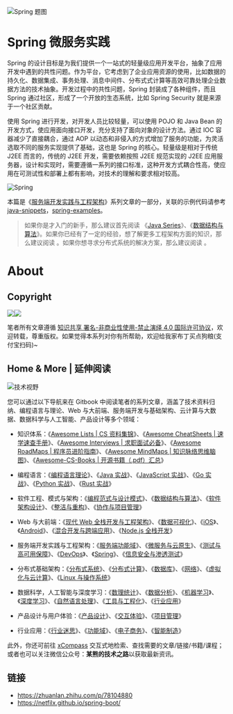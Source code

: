 ![Spring 题图](https://s2.ax1x.com/2019/09/03/nFQaut.png)

# Spring 微服务实践

Spring 的设计目标是为我们提供一个一站式的轻量级应用开发平台，抽象了应用开发中遇到的共性问题。作为平台，它考虑到了企业应用资源的使用，比如数据的持久化、数据集成、事务处理、消息中间件、分布式式计算等高效可靠处理企业数据方法的技术抽象。开发过程中的共性问题，Spring 封装成了各种组件，而且 Spring 通过社区，形成了一个开放的生态系统，比如 Spring Security 就是来源于一个社区贡献。

使用 Spring 进行开发，对开发人员比较轻量，可以使用 POJO 和 Java Bean 的开发方式，使应用面向接口开发，充分支持了面向对象的设计方法。通过 IOC 容器减少了直接耦合，通过 AOP 以动态和非侵入的方式增加了服务的功能，为灵活选取不同的服务实现提供了基础，这也是 Spring 的核心。轻量级是相对于传统 J2EE 而言的，传统的 J2EE 开发，需要依赖按照 J2EE 规范实现的 J2EE 应用服务器，设计和实现时，需要遵循一系列的接口标准，这种开发方式耦合性高，使应用在可测试性和部署上都有影响，对技术的理解和要求相对较高。

![Spring](https://s2.ax1x.com/2019/09/03/nkYetx.png)

本篇是《[服务端开发实践与工程架构](https://ng-tech.icu/Backend-Series/#/)》系列文章的一部分，关联的示例代码请参考 [java-snippets](https://github.com/Dev-Snippets/java-snippets)，[spring-examples](https://github.com/BE-Kits/spring-snippets)。

> 如果你是才入门的新手，那么建议首先阅读 《[Java Series]()》、《[数据结构与算法]()》。如果你已经有了一定的经验，想了解更多工程架构方面的知识，那么建议阅读 []()。如果你想寻求分布式系统的解决方案，那么建议阅读 []()。

# About

## Copyright

<img src="https://img.shields.io/badge/License-CC%20BY--NC--SA%204.0-lightgrey.svg"/><img src="https://parg.co/bDm" />

笔者所有文章遵循 [知识共享 署名-非商业性使用-禁止演绎 4.0 国际许可协议](https://creativecommons.org/licenses/by-nc-nd/4.0/deed.zh)，欢迎转载，尊重版权。如果觉得本系列对你有所帮助，欢迎给我家布丁买点狗粮(支付宝扫码)~



## Home & More | 延伸阅读

![技术视野](https://s2.ax1x.com/2019/12/03/QQJLvt.png)

您可以通过以下导航来在 Gitbook 中阅读笔者的系列文章，涵盖了技术资料归纳、编程语言与理论、Web 与大前端、服务端开发与基础架构、云计算与大数据、数据科学与人工智能、产品设计等多个领域：

- 知识体系：《[Awesome Lists | CS 资料集锦](https://ng-tech.icu/Awesome-Lists)》、《[Awesome CheatSheets | 速学速查手册](https://ng-tech.icu/Awesome-CheatSheets)》、《[Awesome Interviews | 求职面试必备](https://ng-tech.icu/Awesome-Interviews)》、《[Awesome RoadMaps | 程序员进阶指南](https://ng-tech.icu/Awesome-RoadMaps)》、《[Awesome MindMaps | 知识脉络思维脑图](https://ng-tech.icu/Awesome-MindMaps)》、《[Awesome-CS-Books | 开源书籍（.pdf）汇总](https://github.com/wx-chevalier/Awesome-CS-Books)》

- 编程语言：《[编程语言理论](https://ng-tech.icu/ProgrammingLanguage-Series/#/)》、《[Java 实战](https://ng-tech.icu/Java-Series)》、《[JavaScript 实战](https://ng-tech.icu/JavaScript-Series)》、《[Go 实战](https://ng-tech.icu/Go-Series)》、《[Python 实战](https://ng-tech.icu/ProgrammingLanguage-Series/#/)》、《[Rust 实战](https://ng-tech.icu/ProgrammingLanguage-Series/#/)》
- 软件工程、模式与架构：《[编程范式与设计模式](https://ng-tech.icu/SoftwareEngineering-Series/)》、《[数据结构与算法](https://ng-tech.icu/SoftwareEngineering-Series/)》、《[软件架构设计](https://ng-tech.icu/SoftwareEngineering-Series/)》、《[整洁与重构](https://ng-tech.icu/SoftwareEngineering-Series/)》、《[协作与项目管理](https://ng-tech.icu/SoftwareEngineering-Series/)》

* Web 与大前端：《[现代 Web 全栈开发与工程架构](https://ng-tech.icu/Web-Series/)》、《[数据可视化](https://ng-tech.icu/Frontend-Series/)》、《[iOS](https://ng-tech.icu/Frontend-Series/)》、《[Android](https://ng-tech.icu/Frontend-Series/)》、《[混合开发与跨端应用](https://ng-tech.icu/Web-Series/)》、《[Node.js 全栈开发](https://ng-tech.icu/Node-Series/)》

* 服务端开发实践与工程架构：《[服务端功能域](https://ng-tech.icu/Backend-Series/#/)》、《[微服务与云原生](https://ng-tech.icu/MicroService-Series/#/)》、《[测试与高可用保障](https://ng-tech.icu/Backend-Series/#/)》、《[DevOps](https://ng-tech.icu/Backend-Series/#/)》、《[Spring](https://ng-tech.icu/Spring-Series/#/)》、《[信息安全与渗透测试](https://ng-tech.icu/Backend-Series/#/)》

* 分布式基础架构：《[分布式系统](https://ng-tech.icu/DistributedSystem-Series/#/)》、《[分布式计算](https://ng-tech.icu/DistributedSystem-Series/#/)》、《[数据库](https://github.com/wx-chevalier/Database-Series)》、《[网络](https://ng-tech.icu/DistributedSystem-Series/#/)》、《[虚拟化与云计算](https://github.com/wx-chevalier/Cloud-Series)》、《[Linux 与操作系统](https://github.com/wx-chevalier/Linux-Series)》

* 数据科学，人工智能与深度学习：《[数理统计](https://ng-tech.icu/Mathematics-Series/#/)》、《[数据分析](https://ng-tech.icu/AI-Series/#/)》、《[机器学习](https://ng-tech.icu/AI-Series/#/)》、《[深度学习](https://ng-tech.icu/AI-Series/#/)》、《[自然语言处理](https://ng-tech.icu/AI-Series/#/)》、《[工具与工程化](https://ng-tech.icu/AI-Series/#/)》、《[行业应用](https://ng-tech.icu/AI-Series/#/)》

* 产品设计与用户体验：《[产品设计](https://ng-tech.icu/Product-Series/#/)》、《[交互体验](https://ng-tech.icu/Product-Series/#/)》、《[项目管理](https://ng-tech.icu/Product-Series/#/)》

* 行业应用：《[行业迷思](https://github.com/wx-chevalier/Business-Series)》、《[功能域](https://github.com/wx-chevalier/Business-Series)》、《[电子商务](https://github.com/wx-chevalier/Business-Series)》、《[智能制造](https://github.com/wx-chevalier/Business-Series)》

此外，你还可前往 [xCompass](https://ng-tech.icu/) 交互式地检索、查找需要的文章/链接/书籍/课程；或者也可以关注微信公众号：**某熊的技术之路**以获取最新资讯。

## 链接

- https://zhuanlan.zhihu.com/p/78104880
- https://netfilx.github.io/spring-boot/
